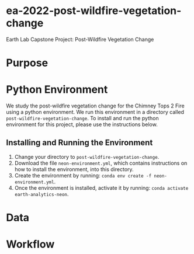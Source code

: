 # ea-2022-post-wildfire-vegetation-change
Earth Lab Capstone Project: Post-Wildfire Vegetation Change

# Purpose
# Python Environment
We study the post-wildfire vegetation change for the Chimney Tops 2 Fire using a python environment. We run this environment in a directory called `post-wildfire-vegetation-change`. To install and run the python environment for this project, please use the instructions below.
## Installing and Running the Environment
1. Change your directory to `post-wildfire-vegetation-change`.
2. Download the file `neon-environment.yml`, which contains instructions on how to install the environment, into this directory. 
3. Create the environment by running: `conda env create -f neon-environment.yml`.
4. Once the environment is installed, activate it by running: `conda activate earth-analytics-neon`. 
# Data
# Workflow
